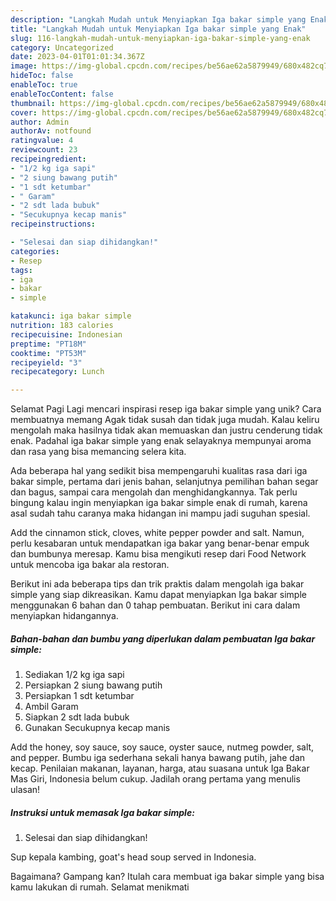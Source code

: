 ```yaml
---
description: "Langkah Mudah untuk Menyiapkan Iga bakar simple yang Enak"
title: "Langkah Mudah untuk Menyiapkan Iga bakar simple yang Enak"
slug: 116-langkah-mudah-untuk-menyiapkan-iga-bakar-simple-yang-enak
category: Uncategorized
date: 2023-04-01T01:01:34.367Z
image: https://img-global.cpcdn.com/recipes/be56ae62a5879949/680x482cq70/iga-bakar-simple-foto-resep-utama.jpg
hideToc: false
enableToc: true
enableTocContent: false
thumbnail: https://img-global.cpcdn.com/recipes/be56ae62a5879949/680x482cq70/iga-bakar-simple-foto-resep-utama.jpg
cover: https://img-global.cpcdn.com/recipes/be56ae62a5879949/680x482cq70/iga-bakar-simple-foto-resep-utama.jpg
author: Admin
authorAv: notfound
ratingvalue: 4
reviewcount: 23
recipeingredient:
- "1/2 kg iga sapi"
- "2 siung bawang putih"
- "1 sdt ketumbar"
- " Garam"
- "2 sdt lada bubuk"
- "Secukupnya kecap manis"
recipeinstructions:

- "Selesai dan siap dihidangkan!"
categories:
- Resep
tags:
- iga
- bakar
- simple

katakunci: iga bakar simple 
nutrition: 183 calories
recipecuisine: Indonesian
preptime: "PT18M"
cooktime: "PT53M"
recipeyield: "3"
recipecategory: Lunch

---
```



Selamat Pagi Lagi mencari inspirasi resep iga bakar simple yang unik? Cara membuatnya memang Agak tidak susah dan tidak juga mudah. Kalau keliru mengolah maka hasilnya tidak akan memuaskan dan justru cenderung tidak enak. Padahal iga bakar simple yang enak selayaknya mempunyai aroma dan rasa yang bisa memancing selera kita.


Ada beberapa hal yang sedikit bisa mempengaruhi kualitas rasa dari iga bakar simple, pertama dari jenis bahan, selanjutnya pemilihan bahan segar dan bagus, sampai cara mengolah dan menghidangkannya. Tak perlu bingung kalau ingin menyiapkan iga bakar simple enak di rumah, karena asal sudah tahu caranya maka hidangan ini mampu jadi suguhan spesial.

Add the cinnamon stick, cloves, white pepper powder and salt. Namun, perlu kesabaran untuk mendapatkan iga bakar yang benar-benar empuk dan bumbunya meresap. Kamu bisa mengikuti resep dari Food Network untuk mencoba iga bakar ala restoran.


Berikut ini ada beberapa tips dan trik praktis dalam mengolah iga bakar simple yang siap dikreasikan. Kamu dapat menyiapkan Iga bakar simple menggunakan 6 bahan dan 0 tahap pembuatan. Berikut ini cara dalam menyiapkan hidangannya.

<!--inarticleads1-->

##### Bahan-bahan dan bumbu yang diperlukan dalam pembuatan Iga bakar simple:

1. Sediakan 1/2 kg iga sapi
1. Persiapkan 2 siung bawang putih
1. Persiapkan 1 sdt ketumbar
1. Ambil  Garam
1. Siapkan 2 sdt lada bubuk
1. Gunakan Secukupnya kecap manis


Add the honey, soy sauce, soy sauce, oyster sauce, nutmeg powder, salt, and pepper. Bumbu iga sederhana sekali hanya bawang putih, jahe dan kecap. Penilaian makanan, layanan, harga, atau suasana untuk Iga Bakar Mas Giri, Indonesia belum cukup. Jadilah orang pertama yang menulis ulasan! 

<!--inarticleads2-->

##### Instruksi untuk memasak Iga bakar simple:


1. Selesai dan siap dihidangkan!

Sup kepala kambing, goat&#39;s head soup served in Indonesia. 

Bagaimana? Gampang kan? Itulah cara membuat iga bakar simple yang bisa kamu lakukan di rumah. Selamat menikmati
